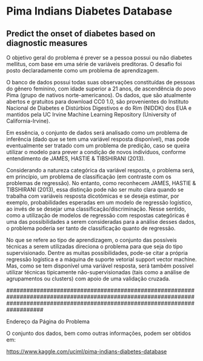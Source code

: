 # Pima Indians Diabetes Database
## Predict the onset of diabetes based on diagnostic measures

O objetivo geral do problema é prever se a pessoa possui ou não diabetes mellitus, com base em uma série de variáveis preditoras. O desafio foi posto declaradamente como um problema de aprendizagem.

O banco de dados possui todas suas observações constituídas de pessoas do gênero feminino, com idade superior a 21 anos, de ascendência do povo Pima (grupo de nativos norte-americanos). Os dados, que são atualmente abertos e gratuitos para download CC0 1.0, são provenientes do Instituto Nacional de Diabetes e Distúrbios Digestivos e do Rim (NIDDK) dos EUA e mantidos pela UC Irvine Machine Learning Repository (University of California-Irvine).	

Em essência, o conjunto de dados será analisado como um problema de inferência (dado que se tem uma variável resposta disponível), mas pode eventualmente ser tratado com um problema de predição, caso se queira utilizar o modelo para prever a condição de novos indivíduos, conforme entendimento de JAMES, HASTIE \& TIBSHIRANI (2013). 

Considerando a natureza categórica da variável resposta, o problema será, em princípio, um problema de classificação (em contraste com os problemas de regressão). No entanto, como reconhecem JAMES, HASTIE \& TIBSHIRANI (2013), essa distinção pode não ser muito clara quando se trabalha com variáveis resposta dicotômicas e se deseja estimar, por exemplo, probabilidades esperadas em um modelo de regressão logístico, ao invés de se desejar uma classificação/discriminação. Nesse sentido, como a utilização de modelos de regressão com respostas categóricas é uma das possibilidades a serem consideradas para a análise desses dados, o problema poderia ser tanto de classificação quanto de regressão. 

No que se refere ao tipo de aprendizagem, o conjunto das possíveis técnicas a serem utilizadas direciona o problema para que seja do tipo supervisionado. Dentre as muitas possibilidades, pode-se citar a própria regressão logística e a máquina de suporte vetorial support vector machine. Mas, como se tem disponível uma variável resposta, será também possível utilizar técnicas tipicamente não-supervisionadas (tais como a análise de agrupamentos ou clusters) com apoio de uma validação cruzada.


###################################################################################################################################################################################

Endereço da Página do Problema

O conjunto dos dados, bem como outras informações, podem ser obtidos em:

https://www.kaggle.com/uciml/pima-indians-diabetes-database

